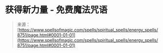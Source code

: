 <!--yml

category: 未分类

date: 2024-06-12 18:44:17

-->

# 获得新力量 - 免费魔法咒语

> 来源：[https://www.spellsofmagic.com/spells/spiritual_spells/energy_spells/8751/page.html#0001-01-01](https://www.spellsofmagic.com/spells/spiritual_spells/energy_spells/8751/page.html#0001-01-01)
